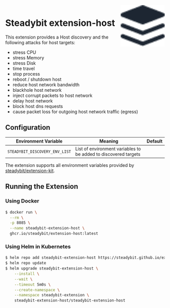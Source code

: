 <img src="./logo.png" height="130" align="right" alt="Host logo">

# Steadybit extension-host

This extension provides a Host discovery and the following attacks for host targets:

 - stress CPU
 - stress Memory
 - stress Disk
 - time travel
 - stop process
 - reboot / shutdown host
 - reduce host network bandwidth
 - blackhole host network
 - inject corrupt packets to host network
 - delay host network
 - block host dns requests
 - cause packet loss for outgoing host network traffic (egress)

## Configuration

| Environment Variable                  | Meaning                                                         | Default |
|---------------------------------------|-----------------------------------------------------------------|---------|
| `STEADYBIT_DISCOVERY_ENV_LIST`        | List of environment variables to be added to discovered targets |         |

The extension supports all environment variables provided by [steadybit/extension-kit](https://github.com/steadybit/extension-kit#environment-variables).

## Running the Extension

### Using Docker

```sh
$ docker run \
  --rm \
  -p 8085 \
  --name steadybit-extension-host \
  ghcr.io/steadybit/extension-host:latest
```

### Using Helm in Kubernetes

```sh
$ helm repo add steadybit-extension-host https://steadybit.github.io/extension-host
$ helm repo update
$ helm upgrade steadybit-extension-host \
    --install \
    --wait \
    --timeout 5m0s \
    --create-namespace \
    --namespace steadybit-extension \
    steadybit-extension-host/steadybit-extension-host
```
